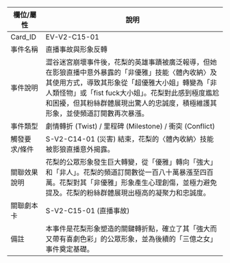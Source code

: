 | 欄位/屬性 | 說明 |
|---|---|
| Card_ID | EV-V2-C15-01 |
| 事件名稱 | 直播事故與形象反轉 |
| 事件說明 | 澀谷迷宮崩壞事件後，花梨的英雄事蹟被廣泛報導，但她在影狼直播中意外暴露的「非優雅」技能〈體內收納〉及其使用方式，導致其形象從「超優雅大小姐」轉變為「非人類怪物」或「fist fuck大小姐」。花梨對此感到極度尷尬和困擾，但其粉絲群體展現出驚人的忠誠度，積極維護其形象，並使頻道訂閱數再次暴漲。 |
| 事件類型 | 劇情轉折 (Twist) / 里程碑 (Milestone) / 衝突 (Conflict) |
| 觸發要求/條件 | S-V2-C14-01 (災害) 結束，花梨的〈體內收納〉技能被影狼直播意外揭露。 |
| 關聯效果說明 | 花梨的公眾形象發生巨大轉變，從「優雅」轉向「強大」和「非人」。花梨的頻道訂閱數從一百八十萬暴漲至四百萬。花梨對其「非優雅」形象產生心理創傷，並極力避免提及。花梨的粉絲群體展現出極高的凝聚力和忠誠度。 |
| 關聯劇本卡 | S-V2-C15-01 (直播事故) |
| 備註 | 本事件是花梨形象塑造的關鍵轉折點，確立了其「強大而又帶有喜劇色彩」的公眾形象，並為後續的「三億之女」事件奠定基礎。 |
